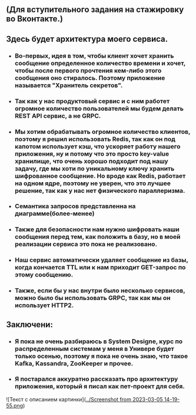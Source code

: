 ## (Для вступительного задания на стажировку во Вконтакте.)

## Здесь будет архитектура моего сервиса.

* ### Во-первых, идея в том, чтобы клиент хочет хранить сообщение определенное количество времени и хочет, чтобы после первого прочтения кем-либо этого сообщения оно стиралось. Поэтому приложение называется "Хранитель секретов".
* ### Так как у нас продуктовый сервис и с ним работет огромное количество пользователей мы будем делать REST API сервис, а не GRPC.
* ### Мы хотим обрабатывать огромное количество клиентов, поэтому я решил использовать Redis, так как он под капотом использует кэш, что ускоряет работу нашего приложения, ну и потому что это просто key-value хранилище, что очень хорошо подходит под нашу задачу, где мы хоти по уникальному ключу хранить шифрованное сообщение. Но вроде как Redis, работает на одном ядре, поэтому не уверен, что это лучшее решение, так как у нас нет физического параллеризма.
* ### Семантика запросов представленна на диаграмме(более-менее)
* ### Также для безопасности нам нужно шифровать наши сообщения перед тем, как положить в базу, но в моей реализации сервиса это пока не реализовано.
* ### Наш сервис автоматически удаляет сообщение из базы, когда кончается TTL или к нам приходит GET-запрос по этому сообщению.
* ### Также, если бы у нас внутри было несколько сервисов, можно было бы использовать GRPC, так как мы он использует HTTP2.
## Заключени:
* ### Я пока не очень разбираюсь в System Designe, курс по распределенным системам у меня в Универе будет только осенью, поэтому я пока не очень знаю, что такое Kafka, Kassandra, ZooKeeper и прочее.
* ### Я постарался аккуратно рассказать про архитектуру приложения, который я писал как пет-проект для себя.

![Текст с описанием картинки]([../Screenshot from 2023-03-05 14-19-55.png](https://github.com/fallra1n/secrets-keeper/blob/main/infrastructure/Screenshot%20from%202023-03-05%2014-19-55.png))
